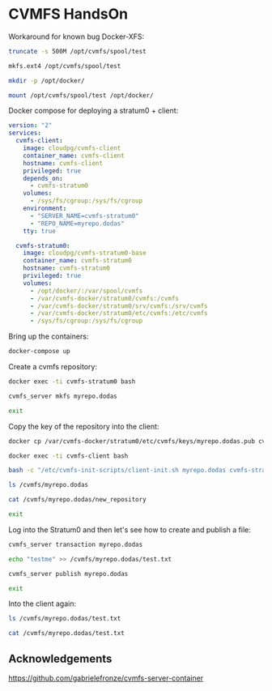 # CVMFS HandsOn

Workaround for known bug Docker-XFS:

```bash
truncate -s 500M /opt/cvmfs/spool/test

mkfs.ext4 /opt/cvmfs/spool/test

mkdir -p /opt/docker/

mount /opt/cvmfs/spool/test /opt/docker/
```

Docker compose for deploying a stratum0 + client:

```yaml
version: "2"
services:
  cvmfs-client:
    image: cloudpg/cvmfs-client
    container_name: cvmfs-client
    hostname: cvmfs-client
    privileged: true
    depends_on:
      - cvmfs-stratum0
    volumes:
      - /sys/fs/cgroup:/sys/fs/cgroup
    environment:
      - "SERVER_NAME=cvmfs-stratum0"
      - "REPO_NAME=myrepo.dodas"
    tty: true

  cvmfs-stratum0:
    image: cloudpg/cvmfs-stratum0-base
    container_name: cvmfs-stratum0
    hostname: cvmfs-stratum0
    privileged: true
    volumes:
      - /opt/docker/:/var/spool/cvmfs
      - /var/cvmfs-docker/stratum0/cvmfs:/cvmfs
      - /var/cvmfs-docker/stratum0/srv/cvmfs:/srv/cvmfs
      - /var/cvmfs-docker/stratum0/etc/cvmfs:/etc/cvmfs
      - /sys/fs/cgroup:/sys/fs/cgroup
```

Bring up the containers:

```bash
docker-compose up
```

Create a cvmfs repository:

``` bash
docker exec -ti cvmfs-stratum0 bash

cvmfs_server mkfs myrepo.dodas

exit
```

Copy the key of the repository into the client:

```bash
docker cp /var/cvmfs-docker/stratum0/etc/cvmfs/keys/myrepo.dodas.pub cvmfs-client:/etc/cvmfs/keys

docker exec -ti cvmfs-client bash

bash -c "/etc/cvmfs-init-scripts/client-init.sh myrepo.dodas cvmfs-stratum0"

ls /cvmfs/myrepo.dodas

cat /cvmfs/myrepo.dodas/new_repository

exit
```

Log into the Stratum0 and then let's see how to create and publish a file:

```bash
cvmfs_server transaction myrepo.dodas

echo "testme" >> /cvmfs/myrepo.dodas/test.txt

cvmfs_server publish myrepo.dodas

exit
```

Into the client again:

```bash
ls /cvmfs/myrepo.dodas/test.txt

cat /cvmfs/myrepo.dodas/test.txt
```

## Acknowledgements

https://github.com/gabrielefronze/cvmfs-server-container
